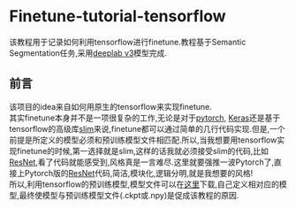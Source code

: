 # Finetune-tutorial-tensorflow

该教程用于记录如何利用tensorflow进行finetune.教程基于Semantic Segmentation任务,采用[deeplab v3](https://arxiv.org/pdf/1706.05587v1.pdf)模型完成.

## 前言
该项目的idea来自如何用原生的tensorflow来实现finetune.<br>
其实finetune本身并不是一项很复杂的工作,无论是对于[pytorch](https://pytorch.org/), [Keras](https://keras-cn.readthedocs.io/en/latest/)还是基于tensorflow的高级库[slim](https://github.com/tensorflow/models/tree/master/research/slim)来说,finetune都可以通过简单的几行代码实现.但是,一个前提是所定义的模型必须和预训练模型文件相匹配.所以,当我想要用tensorflow实现finetune的时候,第一选择就是slim,这样的话我就必须接受slim的代码,比如[ResNet](https://github.com/tensorflow/models/blob/master/research/slim/nets/resnet_v2.py),看了代码就能感受到,风格真是一言难尽.这里就要强推一波Pytorch了,直接上Pytorch版的[ResNet](https://github.com/pytorch/vision/blob/master/torchvision/models/resnet.py)代码,简洁,模块化,逻辑分明,就是我想要的风格!<br>
所以,利用tensorflow的预训练模型,模型文件可以在[这里](https://github.com/tensorflow/models/tree/master/research/slim)下载,自己定义相对应的模型,最终使模型与预训练模型文件(.ckpt或.npy)是促成该教程的原因.
